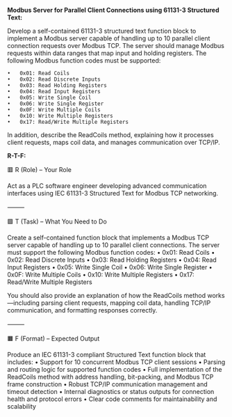 **Modbus Server for Parallel Client Connections using 61131-3 Structured Text:**

Develop a self-contained 61131-3 structured text function block to implement a Modbus server capable of handling up to 10 parallel client connection requests over Modbus TCP. The server should manage Modbus requests within data ranges that map input and holding registers. The following Modbus function codes must be supported:

	•	0x01: Read Coils
	•	0x02: Read Discrete Inputs
	•	0x03: Read Holding Registers
	•	0x04: Read Input Registers
	•	0x05: Write Single Coil
	•	0x06: Write Single Register
	•	0x0F: Write Multiple Coils
	•	0x10: Write Multiple Registers
	•	0x17: Read/Write Multiple Registers

In addition, describe the ReadCoils method, explaining how it processes client requests, maps coil data, and manages communication over TCP/IP.

**R-T-F:**

🟥 R (Role) – Your Role

Act as a PLC software engineer developing advanced communication interfaces using IEC 61131-3 Structured Text for Modbus TCP networking.

⸻

🟩 T (Task) – What You Need to Do

Create a self-contained function block that implements a Modbus TCP server capable of handling up to 10 parallel client connections. The server must support the following Modbus function codes:
	•	0x01: Read Coils
	•	0x02: Read Discrete Inputs
	•	0x03: Read Holding Registers
	•	0x04: Read Input Registers
	•	0x05: Write Single Coil
	•	0x06: Write Single Register
	•	0x0F: Write Multiple Coils
	•	0x10: Write Multiple Registers
	•	0x17: Read/Write Multiple Registers

You should also provide an explanation of how the ReadCoils method works—including parsing client requests, mapping coil data, handling TCP/IP communication, and formatting responses correctly.

⸻

🟧 F (Format) – Expected Output

Produce an IEC 61131-3 compliant Structured Text function block that includes:
	•	Support for 10 concurrent Modbus TCP client sessions
	•	Parsing and routing logic for supported function codes
	•	Full implementation of the ReadCoils method with address handling, bit-packing, and Modbus TCP frame construction
	•	Robust TCP/IP communication management and timeout detection
	•	Internal diagnostics or status outputs for connection health and protocol errors
	•	Clear code comments for maintainability and scalability
